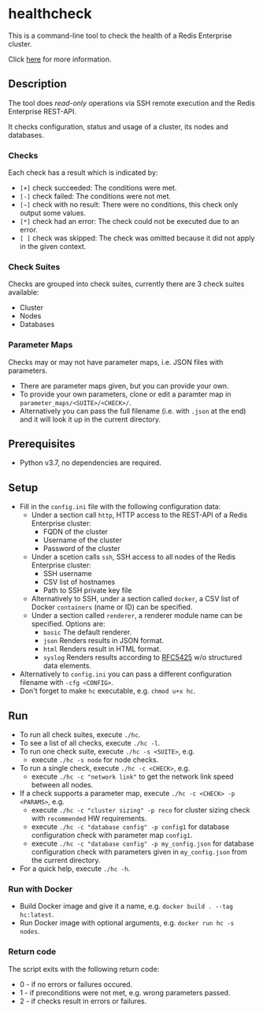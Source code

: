 # healthcheck
This is a command-line tool to check the health of a Redis Enterprise cluster.

Click [here](https://docs.google.com/document/d/1C-vlVB8Xcq8GC_cVQNr_K0RGMAVj8cXWg-KOXOj06i4) for more information.

## Description
The tool does *read-only* operations via SSH remote execution and the Redis Enterprise REST-API.

It checks configuration, status and usage of a cluster, its nodes and databases.

### Checks
Each check has a result which is indicated by:
- `[+]` check succeeded: The conditions were met.
- `[-]` check failed: The conditions were not met.
- `[~]` check with no result: There were no conditions, this check only output some values.
- `[*]` check had an error: The check could not be executed due to an error.
- `[ ]` check was skipped: The check was omitted because it did not apply in the given context.

### Check Suites
Checks are grouped into check suites, currently there are 3 check suites available:
- Cluster
- Nodes
- Databases
  
### Parameter Maps
Checks may or may not have parameter maps, i.e. JSON files with parameters.
- There are parameter maps given, but you can provide your own.
- To provide your own parameters, clone or edit a paramter map in `parameter_maps/<SUITE>/<CHECK>/`.
- Alternatively you can pass the full filename (i.e. with `.json` at the end) and it will look it up in the current directory.

## Prerequisites
- Python v3.7, no dependencies are required.

## Setup
- Fill in the `config.ini` file with the following configuration data:
  - Under a section call `http`, HTTP access to the REST-API of a Redis Enterprise cluster:
    - FQDN of the cluster
    - Username of the cluster
    - Password of the cluster
  - Under a scetion calls `ssh`, SSH access to all nodes of the Redis Enterprise cluster:
    - SSH username
    - CSV list of hostnames
    - Path to SSH private key file
  - Alternatively to SSH, under a section called `docker`, a CSV list of Docker `containers` (name or ID) can be specified.
  - Under a section called `renderer`, a renderer module name can be specified. Options are: 
    - `basic` The default renderer.
    - `json` Renders results in JSON format.
    - `html` Renders result in HTML format.
    - `syslog` Renders results according to [RFC5425](https://tools.ietf.org/html/rfc5424) w/o structured data elements.
- Alternatively to `config.ini` you can pass a different configuration filename with `-cfg <CONFIG>`.
- Don't forget to make `hc` executable, e.g. `chmod u+x hc`.

## Run
- To run all check suites, execute `./hc`.
- To see a list of all checks, execute `./hc -l`.
- To run one check suite, execute `./hc -s <SUITE>`, e.g.
  - execute `./hc -s node` for node checks.
- To run a single check, execute `./hc -c <CHECK>`, e.g.
  - execute `./hc -c "network link"` to get the network link speed between all nodes.
- If a check supports a parameter map, execute `./hc -c <CHECK> -p <PARAMS>`, e.g.
  - execute `./hc -c "cluster sizing" -p reco` for cluster sizing check with `recommended` HW requirements.
  - execute `./hc -c "database config" -p config1` for database configuration check with parameter map `config1`.
  - execute `./hc -c "database config" -p my_config.json` for database configuration check with parameters given in `my_config.json` from the current directory.
- For a quick help, execute `./hc -h`.

### Run with Docker
- Build Docker image and give it a name, e.g. `docker build . --tag hc:latest`.
- Run Docker image with optional arguments, e.g. `docker run hc -s nodes`.

### Return code
The script exits with the following return code:
- 0 - if no errors or failures occured.
- 1 - if preconditions were not met, e.g. wrong parameters passed.
- 2 - if checks result in errors or failures.

